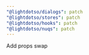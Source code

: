 ```yaml
---
"@lightdotso/dialogs": patch
"@lightdotso/stores": patch
"@lightdotso/hooks": patch
"@lightdotso/nuqs": patch
---
```


Add props swap
